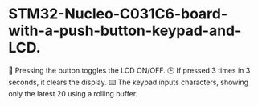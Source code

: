 # STM32-Nucleo-C031C6-board-with-a-push-button-keypad-and-LCD.
🔘 Pressing the button toggles the LCD ON/OFF.   🕒 If pressed 3 times in 3 seconds, it clears the display.   ⌨️ The keypad inputs characters, showing only the latest 20 using a rolling buffer.
